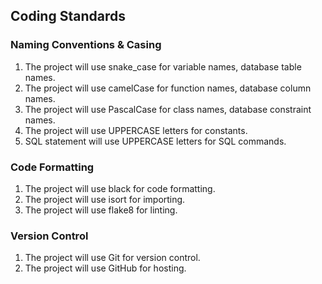 ## Coding Standards 

### Naming Conventions & Casing
1. The project will use snake_case for variable names, database table names. 
2. The project will use camelCase for function names, database column names.
3. The project will use PascalCase for class names, database constraint names.
4. The project will use UPPERCASE letters for constants.
5. SQL statement will use UPPERCASE letters for SQL commands.

### Code Formatting
1. The project will use black for code formatting.
2. The project will use isort for importing.
3. The project will use flake8 for linting.

### Version Control
1. The project will use Git for version control.
2. The project will use GitHub for hosting.


